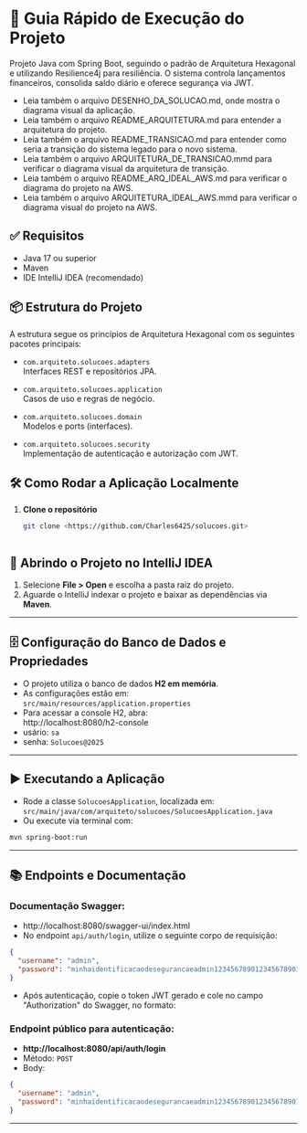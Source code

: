 # 🚀 Guia Rápido de Execução do Projeto

Projeto Java com Spring Boot, seguindo o padrão de Arquitetura Hexagonal e utilizando Resilience4j para resiliência. O sistema controla lançamentos financeiros, consolida saldo diário e oferece segurança via JWT.

- Leia também o arquivo DESENHO_DA_SOLUCAO.md, onde mostra o diagrama visual da aplicação.
- Leia também o arquivo README_ARQUITETURA.md para entender a arquitetura do projeto.
- Leia também o arquivo README_TRANSICAO.md para entender como seria a transição do sistema legado para o novo sistema.
- Leia também o arquivo ARQUITETURA_DE_TRANSICAO.mmd para verificar o diagrama visual da arquitetura de transição.
- Leia também o arquivo README_ARQ_IDEAL_AWS.md para verificar o diagrama do projeto na AWS.
- Leia também o arquivo ARQUITETURA_IDEAL_AWS.mmd para verificar o diagrama visual do projeto na AWS.

## ✅ Requisitos

- Java 17 ou superior
- Maven
- IDE IntelliJ IDEA (recomendado)

## 📦 Estrutura do Projeto

A estrutura segue os princípios de Arquitetura Hexagonal com os seguintes pacotes principais:

- `com.arquiteto.solucoes.adapters`  
  Interfaces REST e repositórios JPA.

- `com.arquiteto.solucoes.application`  
  Casos de uso e regras de negócio.

- `com.arquiteto.solucoes.domain`  
  Modelos e ports (interfaces).

- `com.arquiteto.solucoes.security`  
  Implementação de autenticação e autorização com JWT.

## 🛠️ Como Rodar a Aplicação Localmente

1. **Clone o repositório**
   ```bash
   git clone <https://github.com/Charles6425/solucoes.git>



## 🧭 Abrindo o Projeto no IntelliJ IDEA

1. Selecione **File > Open** e escolha a pasta raiz do projeto.
2. Aguarde o IntelliJ indexar o projeto e baixar as dependências via **Maven**.

---

## 🗄️ Configuração do Banco de Dados e Propriedades

- O projeto utiliza o banco de dados **H2 em memória**.
- As configurações estão em:  
  `src/main/resources/application.properties`
- Para acessar a console H2, abra:  
  http://localhost:8080/h2-console
- usário: `sa`
- senha: `Solucoes@2025`

---

## ▶️ Executando a Aplicação

- Rode a classe `SolucoesApplication`, localizada em:  
  `src/main/java/com/arquiteto/solucoes/SolucoesApplication.java`
- Ou execute via terminal com:

```bash
mvn spring-boot:run
```
---

## 📚 Endpoints e Documentação
### Documentação Swagger:
- http://localhost:8080/swagger-ui/index.html
- No endpoint `api/auth/login`, utilize o seguinte corpo de requisição:
```json
{
  "username": "admin",
  "password": "minhaidentificacaodesegurancaeadmin123456789012345678901234567890"
}
```
- Após autenticação, copie o token JWT gerado e cole no campo "Authorization" do Swagger, no formato:



### Endpoint público para autenticação:

- **http://localhost:8080/api/auth/login**
- Método: `POST`
- Body:
```json
{
  "username": "admin",
  "password": "minhaidentificacaodesegurancaeadmin123456789012345678901234567890"
}
```
---